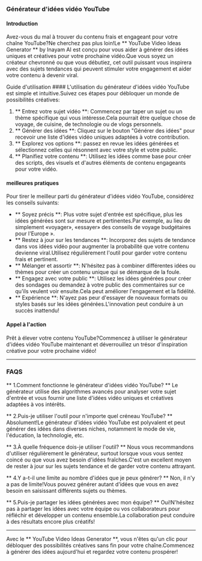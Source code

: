 ### Générateur d'idées vidéo YouTube

#### Introduction
Avez-vous du mal à trouver du contenu frais et engageant pour votre chaîne YouTube?Ne cherchez pas plus loin!Le ** YouTube Video Ideas Generator ** by Inayam AI est conçu pour vous aider à générer des idées uniques et créatives pour votre prochaine vidéo.Que vous soyez un créateur chevronné ou que vous débutiez, cet outil puissant vous inspirera avec des sujets tendances qui peuvent stimuler votre engagement et aider votre contenu à devenir viral.

Guide d'utilisation ####
L'utilisation du générateur d'idées vidéo YouTube est simple et intuitive.Suivez ces étapes pour débloquer un monde de possibilités créatives:

1. ** Entrez votre sujet vidéo **: Commencez par taper un sujet ou un thème spécifique qui vous intéresse.Cela pourrait être quelque chose de voyage, de cuisine, de technologie ou de vlogs personnels.
2. ** Générer des idées **: Cliquez sur le bouton "Générer des idées" pour recevoir une liste d'idées vidéo uniques adaptées à votre contribution.
3. ** Explorez vos options **: passez en revue les idées générées et sélectionnez celles qui résonnent avec votre style et votre public.
4. ** Planifiez votre contenu **: Utilisez les idées comme base pour créer des scripts, des visuels et d'autres éléments de contenu engageants pour votre vidéo.

#### meilleures pratiques
Pour tirer le meilleur parti du générateur d'idées vidéo YouTube, considérez les conseils suivants:

- ** Soyez précis **: Plus votre sujet d'entrée est spécifique, plus les idées générées sont sur mesure et pertinentes.Par exemple, au lieu de simplement «voyager», «essayer» des conseils de voyage budgétaires pour l'Europe ».
- ** Restez à jour sur les tendances **: Incorporez des sujets de tendance dans vos idées vidéo pour augmenter la probabilité que votre contenu devienne viral.Utilisez régulièrement l'outil pour garder votre contenu frais et pertinent.
- ** Mélanger et assortir **: N'hésitez pas à combiner différentes idées ou thèmes pour créer un contenu unique qui se démarque de la foule.
- ** Engagez avec votre public **: Utilisez les idées générées pour créer des sondages ou demandez à votre public des commentaires sur ce qu'ils veulent voir ensuite.Cela peut améliorer l'engagement et la fidélité.
- ** Expérience **: N'ayez pas peur d'essayer de nouveaux formats ou styles basés sur les idées générées.L'innovation peut conduire à un succès inattendu!

#### Appel à l'action
Prêt à élever votre contenu YouTube?Commencez à utiliser le générateur d'idées vidéo YouTube maintenant et déverrouillez un trésor d'inspiration créative pour votre prochaine vidéo!

---

### FAQS

** 1.Comment fonctionne le générateur d'idées vidéo YouTube? **
Le générateur utilise des algorithmes avancés pour analyser votre sujet d'entrée et vous fournir une liste d'idées vidéo uniques et créatives adaptées à vos intérêts.

** 2.Puis-je utiliser l'outil pour n'importe quel créneau YouTube? **
Absolument!Le générateur d'idées vidéo YouTube est polyvalent et peut générer des idées dans diverses niches, notamment le mode de vie, l'éducation, la technologie, etc.

** 3.À quelle fréquence dois-je utiliser l'outil? **
Nous vous recommandons d'utiliser régulièrement le générateur, surtout lorsque vous vous sentez coincé ou que vous avez besoin d'idées fraîches.C'est un excellent moyen de rester à jour sur les sujets tendance et de garder votre contenu attrayant.

** 4.Y a-t-il une limite au nombre d'idées que je peux générer? **
Non, il n'y a pas de limite!Vous pouvez générer autant d'idées que vous en avez besoin en saisissant différents sujets ou thèmes.

** 5.Puis-je partager les idées générées avec mon équipe? **
Oui!N'hésitez pas à partager les idées avec votre équipe ou vos collaborateurs pour réfléchir et développer un contenu ensemble.La collaboration peut conduire à des résultats encore plus créatifs!

---

Avec le ** YouTube Video Ideas Generator **, vous n'êtes qu'un clic pour débloquer des possibilités créatives sans fin pour votre chaîne.Commencez à générer des idées aujourd'hui et regardez votre contenu prospérer!